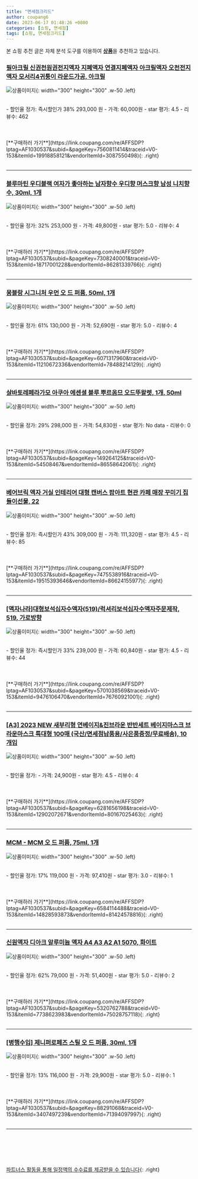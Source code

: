 ```yaml
---
title: "면세점크리드"
author: coupang6
date: 2023-06-17 01:48:26 +0800
categories: [쇼핑, 면세점]
tags: [쇼핑, 면세점크리드]
---
```


본 쇼핑 추천 글은 자체 분석 도구를 이용하여 [**상품**](https://link.coupang.com/a/bao1ui)을 추천하고 있습니다.

### [필아크릴 신권천원권전지액자 지폐액자 연결지폐액자 아크릴액자 오천전지액자 모서리4귀퉁이 라운드가공, 아크릴](https://link.coupang.com/re/AFFSDP?lptag=AF1030537&subid=&pageKey=7560811414&traceid=V0-153&itemId=19918858121&vendorItemId=3087550498)

![상품이미지](https://thumbnail9.coupangcdn.com/thumbnails/remote/230x230ex/image/vendor_inventory/a042/86d9e28547160935206ce2c7ec820c3b8fe3bdf839dbf04dfb314301f126.jpg){: width="300" height="300" .w-50 .left}


<br>
- 할인율 정가: 즉시할인가 38%  293,000   원
- 가격: 60,000원
- star 평가: 4.5
- 리뷰수: 462
<br>
<br>
<br>
<br>
[**구매하러 가기**](https://link.coupang.com/re/AFFSDP?lptag=AF1030537&subid=&pageKey=7560811414&traceid=V0-153&itemId=19918858121&vendorItemId=3087550498){: .right}
<br>
<br>

---

### [블루마틴 우디블랙 여자가 좋아하는 남자향수 우디향 머스크향 남성 니치향수, 30ml, 1개](https://link.coupang.com/re/AFFSDP?lptag=AF1030537&subid=&pageKey=7308240001&traceid=V0-153&itemId=18717001228&vendorItemId=86281339766)

![상품이미지](https://thumbnail9.coupangcdn.com/thumbnails/remote/230x230ex/image/vendor_inventory/427a/b36bd4cd0fe37a4d46bc37288a41ea940cd863f86aa4cc6c9b2e4ee9b5d7.jpg){: width="300" height="300" .w-50 .left}


<br>
- 할인율 정가: 32%  253,000   원
- 가격: 49,800원
- star 평가: 5.0
- 리뷰수: 4
<br>
<br>
<br>
<br>
[**구매하러 가기**](https://link.coupang.com/re/AFFSDP?lptag=AF1030537&subid=&pageKey=7308240001&traceid=V0-153&itemId=18717001228&vendorItemId=86281339766){: .right}
<br>
<br>

---

### [몽블랑 시그니처 우먼 오 드 퍼퓸, 50ml, 1개](https://link.coupang.com/re/AFFSDP?lptag=AF1030537&subid=&pageKey=6071317960&traceid=V0-153&itemId=11210672336&vendorItemId=78488214129)

![상품이미지](https://thumbnail10.coupangcdn.com/thumbnails/remote/230x230ex/image/rs_quotation_api/ujzfnaew/5cd2c3b1da494565a69d5e906c7b8013.jpg){: width="300" height="300" .w-50 .left}


<br>
- 할인율 정가: 61%  130,000   원
- 가격: 52,690원
- star 평가: 5.0
- 리뷰수: 4
<br>
<br>
<br>
<br>
[**구매하러 가기**](https://link.coupang.com/re/AFFSDP?lptag=AF1030537&subid=&pageKey=6071317960&traceid=V0-153&itemId=11210672336&vendorItemId=78488214129){: .right}
<br>
<br>

---

### [살바토레페라가모 아쿠아 에센셜 블루 뿌르옴므 오드뚜왈렛, 1개, 50ml](https://link.coupang.com/re/AFFSDP?lptag=AF1030537&subid=&pageKey=149264125&traceid=V0-153&itemId=54508467&vendorItemId=86558642061)

![상품이미지](https://thumbnail9.coupangcdn.com/thumbnails/remote/230x230ex/image/vendor_inventory/db80/7dd4f591a42689bde79df8121fa19e780ab45dd2a84a2688b739e1cadee6.jpg){: width="300" height="300" .w-50 .left}


<br>
- 할인율 정가: 29%  298,000   원
- 가격: 54,830원
- star 평가: No data
- 리뷰수: 0
<br>
<br>
<br>
<br>
[**구매하러 가기**](https://link.coupang.com/re/AFFSDP?lptag=AF1030537&subid=&pageKey=149264125&traceid=V0-153&itemId=54508467&vendorItemId=86558642061){: .right}
<br>
<br>

---

### [베어브릭 액자 거실 인테리어 대형 캔버스 팝아트 현관 카페 매장 꾸미기 집들이선물, 22](https://link.coupang.com/re/AFFSDP?lptag=AF1030537&subid=&pageKey=7475538916&traceid=V0-153&itemId=19515393646&vendorItemId=86624155977)

![상품이미지](https://thumbnail7.coupangcdn.com/thumbnails/remote/230x230ex/image/vendor_inventory/0fb0/54357cb4115a3040adb57545e8dc359e2cc1d91e2eeb6bc0348f57d8b7df.png){: width="300" height="300" .w-50 .left}


<br>
- 할인율 정가: 즉시할인가 43%  309,000   원
- 가격: 111,320원
- star 평가: 4.5
- 리뷰수: 85
<br>
<br>
<br>
<br>
[**구매하러 가기**](https://link.coupang.com/re/AFFSDP?lptag=AF1030537&subid=&pageKey=7475538916&traceid=V0-153&itemId=19515393646&vendorItemId=86624155977){: .right}
<br>
<br>

---

### [[액자나라]대형보석십자수액자(519)/럭셔리보석십자수액자주문제작, 519, 가로방향](https://link.coupang.com/re/AFFSDP?lptag=AF1030537&subid=&pageKey=5701038569&traceid=V0-153&itemId=9476106470&vendorItemId=76760921001)

![상품이미지](https://thumbnail8.coupangcdn.com/thumbnails/remote/230x230ex/image/vendor_inventory/678d/47aeb87b78619b45bd0ffa95fe6bab11a78c9001c6f3a98348f5307273c7.jpg){: width="300" height="300" .w-50 .left}


<br>
- 할인율 정가: 즉시할인가 33%  239,000   원
- 가격: 60,840원
- star 평가: 4.5
- 리뷰수: 44
<br>
<br>
<br>
<br>
[**구매하러 가기**](https://link.coupang.com/re/AFFSDP?lptag=AF1030537&subid=&pageKey=5701038569&traceid=V0-153&itemId=9476106470&vendorItemId=76760921001){: .right}
<br>
<br>

---

### [[A3] 2023 NEW 새부리형 연베이지&진브라운 반반세트 베이지마스크 브라운마스크 특대형 100매 (국산/면세점납품용/사은품증정/무료배송), 10개입](https://link.coupang.com/re/AFFSDP?lptag=AF1030537&subid=&pageKey=6281656198&traceid=V0-153&itemId=12902072671&vendorItemId=80167025463)

![상품이미지](https://thumbnail8.coupangcdn.com/thumbnails/remote/230x230ex/image/vendor_inventory/58a6/823bd42aab26cd0a5d99e9320d8acb3d13aa0fa271f48aa274b1fe3259fa.jpg){: width="300" height="300" .w-50 .left}


<br>
- 할인율 정가: 
- 가격: 24,900원
- star 평가: 4.5
- 리뷰수: 4
<br>
<br>
<br>
<br>
[**구매하러 가기**](https://link.coupang.com/re/AFFSDP?lptag=AF1030537&subid=&pageKey=6281656198&traceid=V0-153&itemId=12902072671&vendorItemId=80167025463){: .right}
<br>
<br>

---

### [MCM - MCM 오 드 퍼퓸, 75ml, 1개](https://link.coupang.com/re/AFFSDP?lptag=AF1030537&subid=&pageKey=6584114488&traceid=V0-153&itemId=14828593873&vendorItemId=81424578816)

![상품이미지](https://thumbnail7.coupangcdn.com/thumbnails/remote/230x230ex/image/vendor_inventory/8cf2/29b5e560dc74d9f2dbc5df026d15efaade35c411adbc05f4772a184eb64c.jpg){: width="300" height="300" .w-50 .left}


<br>
- 할인율 정가: 17%  119,000   원
- 가격: 97,410원
- star 평가: 3.0
- 리뷰수: 1
<br>
<br>
<br>
<br>
[**구매하러 가기**](https://link.coupang.com/re/AFFSDP?lptag=AF1030537&subid=&pageKey=6584114488&traceid=V0-153&itemId=14828593873&vendorItemId=81424578816){: .right}
<br>
<br>

---

### [신원액자 디아크 알루미늄 액자 A4 A3 A2 A1 5070, 화이트](https://link.coupang.com/re/AFFSDP?lptag=AF1030537&subid=&pageKey=5320762788&traceid=V0-153&itemId=7738623983&vendorItemId=75028757118)

![상품이미지](https://thumbnail8.coupangcdn.com/thumbnails/remote/230x230ex/image/vendor_inventory/ce7f/4bae77683f65a254d1ef5c20846cb25a7149e23183a9275b807becb1780f.jpg){: width="300" height="300" .w-50 .left}


<br>
- 할인율 정가: 62%  79,000   원
- 가격: 51,400원
- star 평가: 5.0
- 리뷰수: 2
<br>
<br>
<br>
<br>
[**구매하러 가기**](https://link.coupang.com/re/AFFSDP?lptag=AF1030537&subid=&pageKey=5320762788&traceid=V0-153&itemId=7738623983&vendorItemId=75028757118){: .right}
<br>
<br>

---

### [[병행수입] 제니퍼로페즈 스틸 오 드 퍼퓸, 30ml, 1개](https://link.coupang.com/re/AFFSDP?lptag=AF1030537&subid=&pageKey=88291068&traceid=V0-153&itemId=3407497239&vendorItemId=71394097997)

![상품이미지](https://thumbnail6.coupangcdn.com/thumbnails/remote/230x230ex/image/vendor_inventory/3bae/3d6c79beac5a68b744272a4b6337000747370c90bdfa75dae518028603dc.jpg){: width="300" height="300" .w-50 .left}


<br>
- 할인율 정가: 13%  116,000   원
- 가격: 29,900원
- star 평가: 5.0
- 리뷰수: 1
<br>
<br>
<br>
<br>
[**구매하러 가기**](https://link.coupang.com/re/AFFSDP?lptag=AF1030537&subid=&pageKey=88291068&traceid=V0-153&itemId=3407497239&vendorItemId=71394097997){: .right}
<br>
<br>

---
<br><br><br><br><br> [파트너스 활동을 통해 일정액의 수수료를 제공받을 수 있습니다](https://link.coupang.com/a/bao1ui){: .right}